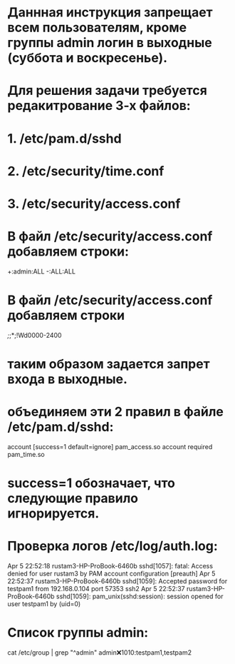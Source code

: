 # Даннная инструкция запрещает всем пользователям, кроме группы admin логин в выходные (суббота и воскресенье).

# Для решения задачи требуется редакитрование 3-х файлов:
# 1. /etc/pam.d/sshd
# 2. /etc/security/time.conf
# 3. /etc/security/access.conf


# В файл /etc/security/access.conf добавляем строки:
+:admin:ALL
-:ALL:ALL


# В файл /etc/security/access.conf добавляем строки
*;*;*;!Wd0000-2400
# таким образом задается запрет входа в выходные.

# объединяем эти 2 правил в файле /etc/pam.d/sshd:
account  [success=1 default=ignore]     pam_access.so
account  required     pam_time.so
# success=1 обозначает, что следующие правило игнорируется.


# Проверка логов /etc/log/auth.log:
Apr  5 22:52:18 rustam3-HP-ProBook-6460b sshd[1057]: fatal: Access denied for user rustam3 by PAM account configuration [preauth]
Apr  5 22:52:37 rustam3-HP-ProBook-6460b sshd[1059]: Accepted password for testpam1 from 192.168.0.104 port 57353 ssh2
Apr  5 22:52:37 rustam3-HP-ProBook-6460b sshd[1059]: pam_unix(sshd:session): session opened for user testpam1 by (uid=0)
# Список группы admin:
cat /etc/group | grep "^admin"
admin:x:1010:testpam1,testpam2
